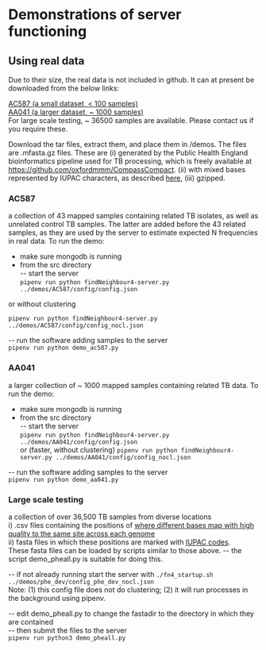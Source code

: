 # Demonstrations of server functioning


## Using real data
Due to their size, the real data is not included in github.  It can at present be downloaded from the below links:

[AC587 (a small dataset, < 100 samples)](https://www.dropbox.com/s/3hfgmue3g24extq/AC587.tar?dl=0)  
[AA041 (a larger dataset, ~ 1000 samples)](https://www.dropbox.com/s/l7o0v427wnu69l9/AA041.tar?dl=0)  
For large scale testing, ~ 36500 samples are available.  Please contact us if you require these.  

Download the tar files, extract them, and place them in /demos.
The files are .mfasta.gz files.  These are (i) generated by the Public Health England bioinformatics pipeline used for TB processing,
which is freely available at https://github.com/oxfordmmm/CompassCompact. (ii) with mixed bases represented by IUPAC characters, as  described [here](https://github.com/davidhwyllie/VCFMIX), (iii) gzipped. 



### AC587  
a collection of 43 mapped samples containing related TB isolates, as well as unrelated control TB samples.
The latter are added before the 43 related samples, as they are used by the server to estimate expected N frequencies in real data.
To run the demo:
- make sure mongodb is running
- from the src directory  
-- start the server  
``` pipenv run python findNeighbour4-server.py ../demos/AC587/config/config.json ```

or without clustering

``` pipenv run python findNeighbour4-server.py ../demos/AC587/config/config_nocl.json ```  

-- run the software adding samples to the server  
``` pipenv run python demo_ac587.py ```

### AA041
a larger collection of ~ 1000 mapped samples containing related TB data.
To run the demo:
- make sure mongodb is running
- from the src directory  
-- start the server  
``` pipenv run python findNeighbour4-server.py ../demos/AA041/config/config.json ```   
or (faster, without clustering)
``` pipenv run python findNeighbour4-server.py ../demos/AA041/config/config_nocl.json ```

-- run the software adding samples to the server  
``` pipenv run python demo_aa041.py ```

### Large scale testing
a collection of over 36,500 TB samples from diverse locations  
i) .csv files containing the positions of [where different bases map with high quality to the same site across each genome](https://github.com/davidhwyllie/VCFMIX)  
ii) fasta files in which these positions are marked with [IUPAC codes](https://www.bioinformatics.org/sms/iupac.html).  
These fasta files can be loaded by scripts similar to those above.
-- the script demo_pheall.py is suitable for doing this.

-- if not already running start the server with 
```./fn4_startup.sh ../demos/phe_dev/config_phe_dev_nocl.json```		
Note: (1) this config file does not do clustering; (2) it will run processes in the background using pipenv.  

-- edit demo_pheall.py to change the fastadir to the directory in which they are contained  
-- then submit the files to the server     
``` pipenv run python3 demo_pheall.py ```  

 



